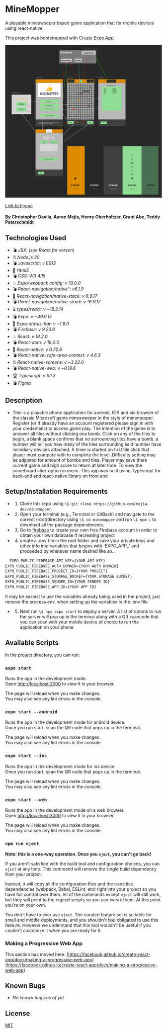 # MineMopper

A playable minesweeper based game application that for mobile devices using react-native 

This project was bootstrapped with [Create Expo App](https://docs.expo.dev/tutorial/create-your-first-app/).

![Figma Component Diagram](./img/figma.png)

[Link to Figma](https://www.figma.com/file/WPkAtbhns2LfGyGIO7Amr3/Main-App?type=design&node-id=0%3A1&mode=design&t=wa3YySYS0Ic4YJdG-1)


#### By Christopher Davila, Aaron Mejia, Henry Oberholtzer, Grant Abe, Teddy Peterschmidt

## Technologies Used

* 💣  _JSX: (see React for verson)_
* ⏰  _Node.js 20_
* 💣 _Javascript: v ES13_
* 🚩 _Html5_
* 💣 _CSS: W3 4.15_
* 💥 _Expo/webpack config: v 19.0.0_
* 💣 _React-navigation/native": v6.1.9_
* 🚩 _React-navigation/native-stack: v 6.9.17_
* 💣 _React-navigation/native-stack: v ^6.9.17_
* ⌛ _types/react: v ~18.2.14_
* 💣 _Expo: v ~49.0.15_
* 🚩 _Expo-status-bar: v ~1.6.0_
* 💣 _Firebase: v 9.23.0_
* 💥 _React: v 18.2.0_
* 💣 _React-dom: v 18.2.0_
* 🚩 _React-native: v 0.72.6_
* 💣 _React-native-safe-area-context: v 4.6.3_
* ⏰ _React-native-screens: v ~3.22.0_
* 💣 _React-native-web: v ~0.19.6_
* 🏆 _Typescript: v 5.1.3_
* 💣 _Figma_



## Description
* This is a playable phone application for android, IOS and via browser of the classic Microsoft game minesweeper in the style of minemopper.  Register (or if already have an account registered please sign in with your credentials) to access game play. The intention of the game is to uncover all tiles without clicking ona bomb. Click on any of the tiles to begin, a blank space confirms that no surrounding tiles have a bomb, a number will tell you how many of the tiles surrounding said number have incindiary devices attached.  A timer is started on first tile click that player must compete with to complete the level. Difficulty setting may be adjusted for amount of bombs and tiles. Player may save there current game and high score to return at later time.  To view the scoreboard click option in menu. This app was built using Typescript for back-end and react-native library on front end

## Setup/Installation Requirements

* 1. Clone this repo using `\$ git clone https://github.com/mejia-dev/minemopper`.
* 2. Open your terminal (e.g., Terminal or GitBash) and navigate to the correct (root)directory using `\$ cd minemopper` and run `\$ npm i` to download all the package dependencies.
* 3. Go to [firebase](https://console.firebase.google) to create your own free Firebase account in order to obtain your own database if recreating project
* 4. create a .env file in the root folder and save your private keys and other info into variables that begins with 'EXPO_APP_' and proceeded by whatever name desired like so...

```txt
  EXPO_PUBLIC_FIREBASE_API_KEY={YOUR API KEY}
EXPO_PUBLIC_FIREBASE_AUTH_DOMAIN={YOUR AUTH DOMAIN}
EXPO_PUBLIC_FIREBASE_PROJECT_ID={YOUR PROJECT}
EXPO_PUBLIC_FIREBASE_STORAGE_BUCKET={YOUR STORAGE BUCKET}
EXPO_PUBLIC_FIREBASE_SENDER_ID={YOUR SENDER ID}
EXPO_PUBLIC_FIREBASE_APP_ID={YOUR APP ID}
```
 It may be easiest to use the variables already being used in the project, just remove the process.env. when setting up the variables in the .env file.
* 5. Next run `\$ npx expo start` to deploy a server. A list of optons to run the server will pop up in the terminal along with a QR scancode that you can scan with your mobile device of choice to run the application on your phone



## Available Scripts

In the project directory, you can run:

### `expo start`

Runs the app in the development mode.\
Open [http://localhost:3000](http://localhost:3000) to view it in your browser.

The page will reload when you make changes.\
You may also see any lint errors in the console.

### `expo start --android`

Runs the app in the development mode for android device.\
Once you run start, scan the QR code that pops up in the terminal.

The page will reload when you make changes.\
You may also see any lint errors in the console.

### `expo start --ios`

Runs the app in the development mode for ios device.\
Once you run start, scan the QR code that pops up in the terminal.

The page will reload when you make changes.\
You may also see any lint errors in the console.


### `expo start --web`

Runs the app in the development mode on a web browser.\
Open [http://localhost:3000](http://localhost:3000) to view it in your browser.

The page will reload when you make changes.\
You may also see any lint errors in the console.


### `npm run eject`

**Note: this is a one-way operation. Once you `eject`, you can't go back!**

If you aren't satisfied with the build tool and configuration choices, you can `eject` at any time. This command will remove the single build dependency from your project.

Instead, it will copy all the configuration files and the transitive dependencies (webpack, Babel, ESLint, etc) right into your project so you have full control over them. All of the commands except `eject` will still work, but they will point to the copied scripts so you can tweak them. At this point you're on your own.

You don't have to ever use `eject`. The curated feature set is suitable for small and middle deployments, and you shouldn't feel obligated to use this feature. However we understand that this tool wouldn't be useful if you couldn't customize it when you are ready for it.


### Making a Progressive Web App

This section has moved here: [https://facebook.github.io/create-react-app/docs/making-a-progressive-web-app](https://facebook.github.io/create-react-app/docs/making-a-progressive-web-app)

## Known Bugs

* _No known bugs as of yet_

## License
[MIT](https://github.com/mejia-dev/react-section-portfolio/blob/main/License.txt)

